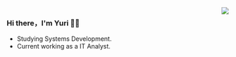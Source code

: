 

<img align="right" src="https://github-readme-stats.vercel.app/api?username=yurinjava&show_icons=true&icon_color=CE1D2D&text_color=718096&bg_color=00000000&hide_title=true&hide_border=true" />

### Hi there，I'm Yuri 🙋‍♂️

- Studying Systems Development.
- Current working as a IT Analyst.
